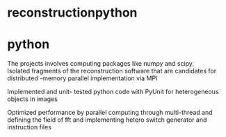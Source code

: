# reconstructionpython
# python
The projects involves computing packages like numpy and scipy.<br>
Isolated fragments of the reconstruction software that are candidates for distributed -memory parallel implementation via MPI<br>

Implemented and unit- tested python code with PyUnit for heterogeneous objects in images<br>

Optimized performance by parallel computing through multi-thread and defining the field of fft and implementing hetero switch generator and instruction files<br>
